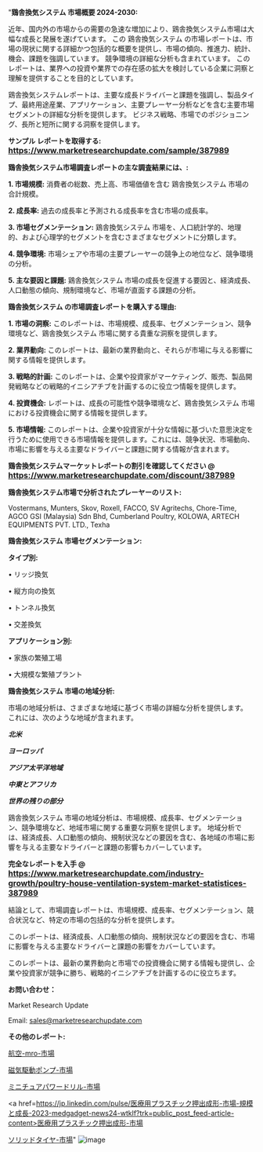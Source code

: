 "<strong>鶏舎換気システム 市場概要 2024-2030:</strong>

近年、国内外の市場からの需要の急速な増加により、鶏舎換気システム市場は大幅な成長と発展を遂げています。 この 鶏舎換気システム の市場レポートは、市場の現状に関する詳細かつ包括的な概要を提供し、市場の傾向、推進力、統計、機会、課題を強調しています。 競争環境の詳細な分析も含まれています。 このレポートは、業界への投資や業界での存在感の拡大を検討している企業に洞察と理解を提供することを目的としています。

鶏舎換気システムレポートは、主要な成長ドライバーと課題を強調し、製品タイプ、最終用途産業、アプリケーション、主要プレーヤー分析などを含む主要市場セグメントの詳細な分析を提供します。 ビジネス戦略、市場でのポジショニング、長所と短所に関する洞察を提供します。

<strong>サンプル レポートを取得する: <a href=https://www.marketresearchupdate.com/sample/387989><font size=3 color=#0000ff>https://www.marketresearchupdate.com/sample/387989</font></a></strong>

<strong>鶏舎換気システム市場調査レポートの主な調査結果には、:</strong>

<strong>1. 市場規模:</strong> 消費者の総数、売上高、市場価値を含む 鶏舎換気システム 市場の合計規模。

<strong>2. 成長率:</strong> 過去の成長率と予測される成長率を含む市場の成長率。

<strong>3. 市場セグメンテーション:</strong> 鶏舎換気システム 市場を、人口統計学的、地理的、および心理学的セグメントを含むさまざまなセグメントに分類します。

<strong>4. 競争環境:</strong> 市場シェアや市場の主要プレーヤーの競争上の地位など、競争環境の分析。

<strong>5. 主な要因と課題:</strong> 鶏舎換気システム 市場の成長を促進する要因と、経済成長、人口動態の傾向、規制環境など、市場が直面する課題の分析。

<strong>鶏舎換気システム の市場調査レポートを購入する理由:</strong>

<strong>1. 市場の洞察:</strong> このレポートは、市場規模、成長率、セグメンテーション、競争環境など、鶏舎換気システム 市場に関する貴重な洞察を提供します。

<strong>2. 業界動向:</strong> このレポートは、最新の業界動向と、それらが市場に与える影響に関する情報を提供します。

<strong>3. 戦略的計画:</strong> このレポートは、企業や投資家がマーケティング、販売、製品開発戦略などの戦略的イニシアチブを計画するのに役立つ情報を提供します。

<strong>4. 投資機会:</strong> レポートは、成長の可能性や競争環境など、鶏舎換気システム 市場における投資機会に関する情報を提供します。

<strong>5. 市場情報:</strong> このレポートは、企業や投資家が十分な情報に基づいた意思決定を行うために使用できる市場情報を提供します。これには、競争状況、市場動向、市場に影響を与える主要なドライバーと課題に関する情報が含まれます。

<strong>鶏舎換気システムマーケットレポートの割引を確認してください @ <a href=https://www.marketresearchupdate.com/discount/387989><font size=3 color=#0000ff>https://www.marketresearchupdate.com/discount/387989</font></a></strong>

<strong>鶏舎換気システム市場で分析されたプレーヤーのリスト:</strong>

Vostermans, Munters, Skov, Roxell, FACCO, SV Agritechs, Chore-Time, AGCO GSI (Malaysia) Sdn Bhd, Cumberland Poultry, KOLOWA, ARTECH EQUIPMENTS PVT. LTD., Texha

<strong>鶏舎換気システム 市場セグメンテーション:</strong>

<strong>タイプ別:</strong>

• リッジ換気

• 縦方向の換気

• トンネル換気

• 交差換気

<strong>アプリケーション別:</strong>

• 家族の繁殖工場

• 大規模な繁殖プラント

<strong>鶏舎換気システム 市場の地域分析:</strong>

市場の地域分析は、さまざまな地域に基づく市場の詳細な分析を提供します。 これには、次のような地域が含まれます。

<em><strong>北米</strong></em>

<em><strong>ヨーロッパ</strong></em>

<em><strong>アジア太平洋地域</strong></em>

<em><strong>中東とアフリカ</strong></em>

<em><strong>世界の残りの部分</strong></em>

鶏舎換気システム 市場の地域分析は、市場規模、成長率、セグメンテーション、競争環境など、地域市場に関する重要な洞察を提供します。 地域分析では、経済成長、人口動態の傾向、規制状況などの要因を含む、各地域の市場に影響を与える主要なドライバーと課題の影響もカバーしています。

<strong>完全なレポートを入手 @ <a href=https://www.marketresearchupdate.com/industry-growth/poultry-house-ventilation-system-market-statistices-387989><font size=3 color=#0000ff>https://www.marketresearchupdate.com/industry-growth/poultry-house-ventilation-system-market-statistices-387989</font></a></strong>

結論として、市場調査レポートは、市場規模、成長率、セグメンテーション、競合状況など、特定の市場の包括的な分析を提供します。

このレポートは、経済成長、人口動態の傾向、規制状況などの要因を含む、市場に影響を与える主要なドライバーと課題の影響をカバーしています。

このレポートは、最新の業界動向と市場での投資機会に関する情報も提供し、企業や投資家が競争に勝ち、戦略的イニシアチブを計画するのに役立ちます。

<strong>お問い合わせ：</strong>

Market Research Update

Email: sales@marketresearchupdate.com

<strong>その他のレポート:</strong>

<a href=https://jp.linkedin.com/pulse/航空-mro-市場のサイズ2023年から2029年のシェア成長および予測-insights-leader>航空-mro-市場</a>

<a href=https://jp.linkedin.com/pulse/磁気駆動ポンプ-市場-の現状と将来地理的傾向と世界的傾向-2023-2031-market-research-japan>磁気駆動ポンプ-市場</a>

<a href=https://www.linkedin.com/pulse/ミニチュアパワードリル-市場-規模と成長-2023-trend-trackers-tips-24-analysis-y5hbf/>ミニチュアパワードリル-市場</a>

<a href=https://jp.linkedin.com/pulse/医療用プラスチック押出成形-市場-規模と成長-2023-medgadget-news24-wtklf?trk=public_post_feed-article-content>医療用プラスチック押出成形-市場</a>

<a href=https://www.linkedin.com/pulse/ソリッドタイヤ-市場2023-はトップキープレーヤーにより世界中で活況を呈している-ke4gf/>ソリッドタイヤ-市場</a>"
![image](https://github.com/user-attachments/assets/99ca4864-e43a-441d-9263-fd7af43e4ea0)
